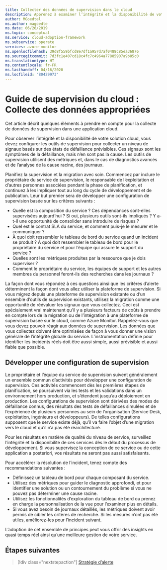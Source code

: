 ```yaml
---
title: Collecter des données de supervision dans le cloud
description: Apprenez à examiner l’intégrité et la disponibilité de votre solution cloud pour collecter les bonnes données de supervision.
author: MGoedtel
ms.author: magoedte
ms.date: 06/26/2019
ms.topic: conceptual
ms.service: cloud-adoption-framework
ms.subservice: operate
services: azure-monitor
ms.openlocfilehash: 39d8f559bfcd8e7df1a957d7af0488c85ea36876
ms.sourcegitcommit: 7d3fc1e407cd18c4fc7c4964a77885907a9b85c0
ms.translationtype: HT
ms.contentlocale: fr-FR
ms.lasthandoff: 04/16/2020
ms.locfileid: "80429973"
---
```

# <a name="cloud-monitoring-guide-collect-the-right-data"></a>Guide de supervision du cloud : Collecte des données appropriées

Cet article décrit quelques éléments à prendre en compte pour la collecte de données de supervision dans une application cloud.

Pour observer l’intégrité et la disponibilité de votre solution cloud, vous devez configurer les outils de supervision pour collecter un niveau de signaux basés sur des états de défaillance prévisibles. Ces signaux sont les symptômes de la défaillance, mais n’en sont pas la cause. Les outils de supervision utilisent des métriques et, dans le cas de diagnostics avancés et de l’analyse de la cause racine, des journaux.

Planifiez la supervision et la migration avec soin. Commencez par inclure le propriétaire du service de supervision, le responsable de l’exploitation et d’autres personnes associées pendant la phase de planification, et continuez à les impliquer tout au long du cycle de développement et de publication. Leur but premier sera de développer une configuration de supervision basée sur les critères suivants :

- Quelle est la composition du service ? Ces dépendances sont-elles supervisées aujourd’hui ? Si oui, plusieurs outils sont-ils impliqués ? Y a-t-il une opportunité de consolider sans introduire de risques ?
- Quel est le contrat SLA du service, et comment puis-je le mesurer et le communiquer ?
- À quoi doit ressembler le tableau de bord du service quand un incident se produit ? À quoi doit ressembler le tableau de bord pour le propriétaire du service et pour l’équipe qui assure le support du service ?
- Quelles sont les métriques produites par la ressource que je dois superviser ?  
- Comment le propriétaire du service, les équipes de support et les autres membres du personnel feront-ils des recherches dans les journaux ?

La façon dont vous répondez à ces questions ainsi que les critères d’alerte déterminent la façon dont vous allez utiliser la plateforme de supervision. Si vous migrez depuis une plateforme de supervision existante ou d’un ensemble d’outils de supervision existants, utilisez la migration comme une opportunité de réévaluer les signaux que vous collectez. Ceci est spécialement vrai maintenant qu’il y a plusieurs facteurs de coûts à prendre en compte lors de la migration ou de l’intégration à une plateforme de supervision basée sur le cloud, comme Azure Monitor. Rappelez-vous que vous devez pouvoir réagir aux données de supervision. Les données que vous collectez doivent être optimisées de façon à vous donner une vision générale de l’intégrité globale du service. L’instrumentation définie pour identifier les incidents réels doit être aussi simple, aussi prévisible et aussi fiable que possible.

## <a name="develop-a-monitoring-configuration"></a>Développer une configuration de supervision

Le propriétaire et l’équipe du service de supervision suivent généralement un ensemble commun d’activités pour développer une configuration de supervision. Ces activités commencent dès les premières étapes de planification, se poursuivent via les tests et les validations dans un environnement hors production, et s’étendent jusqu’au déploiement en production. Les configurations de supervision sont dérivées des modes de défaillance connus, des résultats des tests de défaillances simulées et de l’expérience de plusieurs personnes au sein de l’organisation (Service Desk, exploitation, ingénieurs et développeurs). De telles configurations supposent que le service existe déjà, qu’il va faire l’objet d’une migration vers le cloud et qu’il n’a pas été réarchitecturé.

Pour les résultats en matière de qualité du niveau de service, surveillez l’intégrité et la disponibilité de ces services dès le début du processus de développement. Si vous supervisez la conception de ce service ou de cette application a posteriori, vos résultats ne seront pas aussi satisfaisants.

Pour accélérer la résolution de l’incident, tenez compte des recommandations suivantes :

- Définissez un tableau de bord pour chaque composant du service.
- Utilisez des métriques pour guider le diagnostic approfondi, et pour identifier une solution ou un contournement du problème si vous ne pouvez pas déterminer une cause racine.
- Utilisez les fonctionnalités d’exploration du tableau de bord ou prenez en charge la personnalisation de la vue pour l’examiner plus en détails.
- Si vous avez besoin de journaux détaillés, les métriques doivent avoir permis de cibler les critères de recherche. Si les mesures n’ont pas été utiles, améliorez-les pour l’incident suivant.

L’adoption de cet ensemble de principes peut vous offrir des insights en quasi temps réel ainsi qu’une meilleure gestion de votre service.

## <a name="next-steps"></a>Étapes suivantes

> [!div class="nextstepaction"]
> [Stratégie d’alerte](./alerting.md)
